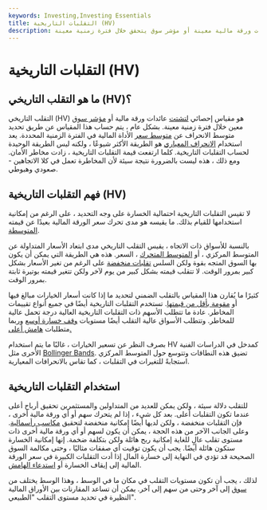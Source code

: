 ```yaml
---
keywords: Investing,Investing Essentials
title: التقلبات التاريخية (HV)
description: التقلب التاريخي هو مقياس إحصائي لتشتت عائدات ورقة مالية معينة أو مؤشر سوق يتحقق خلال فترة زمنية معينة.
---
```


# التقلبات التاريخية (HV)
## ما هو التقلب التاريخي (HV)؟

التقلب التاريخي (HV) هو مقياس إحصائي [لتشتت](/dispersion) عائدات ورقة مالية أو [مؤشر سوق](/marketindex) معين خلال فترة زمنية معينة. بشكل عام ، يتم حساب هذا المقياس عن طريق تحديد متوسط الانحراف عن [متوسط سعر](/averageprice) الأداة المالية في الفترة الزمنية المحددة. يعد استخدام [الانحراف المعياري](/standarddeviation) هو الطريقة الأكثر شيوعًا ، ولكنه ليس الطريقة الوحيدة لحساب التقلبات التاريخية. كلما ارتفعت قيمة التقلبات التاريخية ، زادت مخاطر الأمان. ومع ذلك ، هذه ليست بالضرورة نتيجة سيئة لأن المخاطرة تعمل في كلا الاتجاهين - صعودي وهبوطي.

## فهم التقلبات التاريخية (HV)

لا تقيس التقلبات التاريخية احتمالية الخسارة على وجه التحديد ، على الرغم من إمكانية استخدامها للقيام بذلك. ما يقيسه هو مدى تحرك سعر الورقة المالية بعيدًا عن قيمته [المتوسطة](/mean).

بالنسبة للأسواق ذات الاتجاه ، يقيس التقلب التاريخي مدى ابتعاد الأسعار المتداولة عن المتوسط المركزي ، أو [المتوسط المتحرك](/movingaverage) ، السعر. هذه هي الطريقة التي يمكن أن يكون بها السوق المتجه بقوة ولكن السلس [تقلبات منخفضة](/volatility) على الرغم من تغير الأسعار بشكل كبير بمرور الوقت. لا تتقلب قيمته بشكل كبير من يوم لآخر ولكن تتغير قيمته بوتيرة ثابتة بمرور الوقت.

كثيرًا ما يُقارن هذا المقياس بالتقلب الضمني لتحديد ما إذا كانت أسعار الخيارات مبالغ فيها أو [مقومة بأقل من قيمتها](/undervalued). تستخدم التقلبات التاريخية أيضًا في جميع أنواع تقييمات المخاطر. عادة ما تتطلب الأسهم ذات التقلبات التاريخية العالية درجة تحمل عالية للمخاطر. وتتطلب الأسواق عالية التقلب أيضًا مستويات [وقف خسارة أوسع](/stop-lossorder) وربما متطلبات [هامش أعلى.](/margin)

بصرف النظر عن تسعير الخيارات ، غالبًا ما يتم استخدام HV كمدخل في الدراسات الفنية الأخرى مثل [Bollinger Bands](/bollingerbands). تضيق هذه النطاقات وتتوسع حول المتوسط المركزي استجابةً للتغيرات في التقلبات ، كما تقاس بالانحرافات المعيارية.

## استخدام التقلبات التاريخية

للتقلب دلالة سيئة ، ولكن يمكن للعديد من المتداولين والمستثمرين تحقيق أرباح أعلى عندما تكون التقلبات أعلى. بعد كل شيء ، إذا لم يتحرك سهم أو أي ورقة مالية أخرى ، فإن التقلبات منخفضة ، ولكن لديها أيضًا إمكانية منخفضة لتحقيق [مكاسب رأسمالية](/capitalgain). وعلى الجانب الآخر من هذه الحجة ، يمكن أن يكون لسهم أو أي ورقة مالية أخرى ذات مستوى تقلب عالٍ للغاية إمكانية ربح هائلة ولكن بتكلفة ضخمة. إنها إمكانية الخسارة ستكون هائلة أيضًا. يجب أن يكون توقيت أي صفقات مثاليًا ، وحتى مكالمة السوق الصحيحة قد تؤدي في النهاية إلى خسارة المال إذا أدت التقلبات الكبيرة في سعر الورقة المالية إلى إيقاف الخسارة أو [استدعاء الهامش](/margincall).

لذلك ، يجب أن تكون مستويات التقلب في مكان ما في الوسط ، وهذا الوسط يختلف من [سوق](/market) إلى آخر وحتى من سهم إلى آخر. يمكن أن تساعد المقارنات بين الأوراق المالية النظيرة في تحديد مستوى التقلب "الطبيعي".

